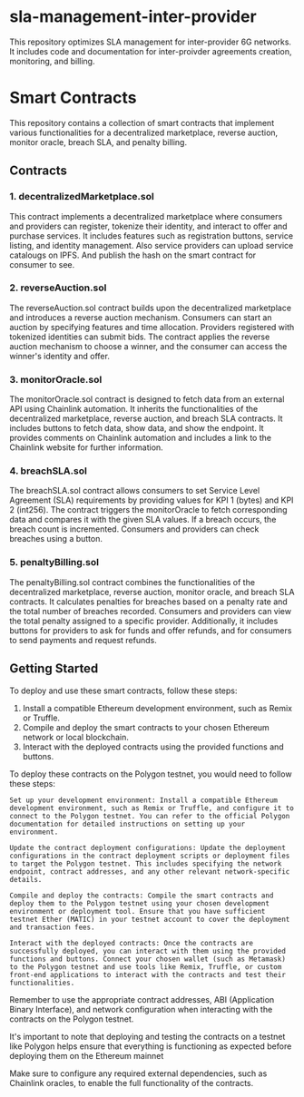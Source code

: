 # sla-management-inter-provider
This repository optimizes SLA management for inter-provider 6G networks. It includes code and documentation for inter-proivder agreements creation, monitoring, and billing.
# Smart Contracts

This repository contains a collection of smart contracts that implement various functionalities for a decentralized marketplace, reverse auction, monitor oracle, breach SLA, and penalty billing.

## Contracts

### 1. decentralizedMarketplace.sol

This contract implements a decentralized marketplace where consumers and providers can register, tokenize their identity, and interact to offer and purchase services. It includes features such as registration buttons, service listing, and identity management. Also service providers can upload service catalougs on IPFS. And publish the hash on the smart contract for consumer to see. 

### 2. reverseAuction.sol

The reverseAuction.sol contract builds upon the decentralized marketplace and introduces a reverse auction mechanism. Consumers can start an auction by specifying features and time allocation. Providers registered with tokenized identities can submit bids. The contract applies the reverse auction mechanism to choose a winner, and the consumer can access the winner's identity and offer.

### 3. monitorOracle.sol

The monitorOracle.sol contract is designed to fetch data from an external API using Chainlink automation. It inherits the functionalities of the decentralized marketplace, reverse auction, and breach SLA contracts. It includes buttons to fetch data, show data, and show the endpoint. It provides comments on Chainlink automation and includes a link to the Chainlink website for further information.

### 4. breachSLA.sol

The breachSLA.sol contract allows consumers to set Service Level Agreement (SLA) requirements by providing values for KPI 1 (bytes) and KPI 2 (int256). The contract triggers the monitorOracle to fetch corresponding data and compares it with the given SLA values. If a breach occurs, the breach count is incremented. Consumers and providers can check breaches using a button.

### 5. penaltyBilling.sol

The penaltyBilling.sol contract combines the functionalities of the decentralized marketplace, reverse auction, monitor oracle, and breach SLA contracts. It calculates penalties for breaches based on a penalty rate and the total number of breaches recorded. Consumers and providers can view the total penalty assigned to a specific provider. Additionally, it includes buttons for providers to ask for funds and offer refunds, and for consumers to send payments and request refunds.

## Getting Started

To deploy and use these smart contracts, follow these steps:

1. Install a compatible Ethereum development environment, such as Remix or Truffle.
2. Compile and deploy the smart contracts to your chosen Ethereum network or local blockchain.
3. Interact with the deployed contracts using the provided functions and buttons.


To deploy these contracts on the Polygon testnet, you would need to follow these steps:

    Set up your development environment: Install a compatible Ethereum development environment, such as Remix or Truffle, and configure it to connect to the Polygon testnet. You can refer to the official Polygon documentation for detailed instructions on setting up your environment.

    Update the contract deployment configurations: Update the deployment configurations in the contract deployment scripts or deployment files to target the Polygon testnet. This includes specifying the network endpoint, contract addresses, and any other relevant network-specific details.

    Compile and deploy the contracts: Compile the smart contracts and deploy them to the Polygon testnet using your chosen development environment or deployment tool. Ensure that you have sufficient testnet Ether (MATIC) in your testnet account to cover the deployment and transaction fees.

    Interact with the deployed contracts: Once the contracts are successfully deployed, you can interact with them using the provided functions and buttons. Connect your chosen wallet (such as Metamask) to the Polygon testnet and use tools like Remix, Truffle, or custom front-end applications to interact with the contracts and test their functionalities.

Remember to use the appropriate contract addresses, ABI (Application Binary Interface), and network configuration when interacting with the contracts on the Polygon testnet.

It's important to note that deploying and testing the contracts on a testnet like Polygon helps ensure that everything is functioning as expected before deploying them on the Ethereum mainnet

Make sure to configure any required external dependencies, such as Chainlink oracles, to enable the full functionality of the contracts.

